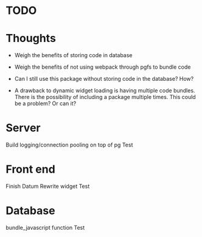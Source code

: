 # TODO

# Thoughts
- Weigh the benefits of storing code in database
- Weigh the benefits of not using webpack through pgfs to bundle code
- Can I still use this package without storing code in the database? How?

- A drawback to dynamic widget loading is having multiple code bundles. There is
the possibility of including a package multiple times. This could be a problem?
Or can it?

# Server
Build logging/connection pooling on top of pg
Test

# Front end
Finish Datum
Rewrite widget
Test

# Database
bundle_javascript function
Test
